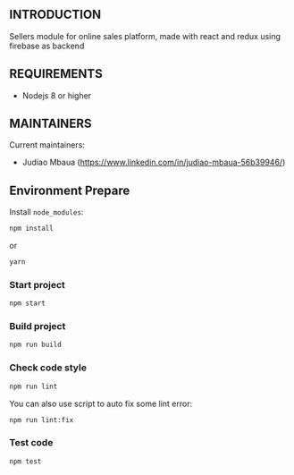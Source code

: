 INTRODUCTION
------------
Sellers module for online sales platform, made with react and redux using firebase as backend

REQUIREMENTS
------------
* Nodejs 8 or higher

MAINTAINERS
-----------
Current maintainers:
 * Judiao Mbaua (https://www.linkedin.com/in/judiao-mbaua-56b39946/)


## Environment Prepare

Install `node_modules`:

```bash
npm install
```

or

```bash
yarn
```

### Start project

```bash
npm start
```

### Build project

```bash
npm run build
```

### Check code style

```bash
npm run lint
```

You can also use script to auto fix some lint error:

```bash
npm run lint:fix
```

### Test code

```bash
npm test
```

